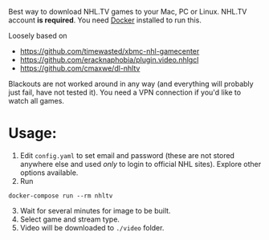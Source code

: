 Best way to download NHL.TV games to your Mac, PC or Linux. NHL.TV account **is required**.
You need [Docker](https://www.docker.com/community-edition#/download) installed to run this.

Loosely based on

* https://github.com/timewasted/xbmc-nhl-gamecenter
* https://github.com/eracknaphobia/plugin.video.nhlgcl
* https://github.com/cmaxwe/dl-nhltv

Blackouts are not worked around in any way (and everything will probably just fail, have not tested it). You need a VPN connection if you'd like to watch all games.

# Usage:

1. Edit `config.yaml` to set email and password (these are not stored anywhere else and used _only_ to login to official NHL sites). Explore other options available.
2. Run


```
docker-compose run --rm nhltv
```

3. Wait for several minutes for image to be built.
4. Select game and stream type.
5. Video will be downloaded to `./video` folder.
